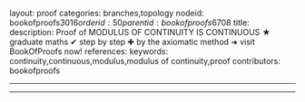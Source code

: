 layout: proof
categories: branches,topology
nodeid: bookofproofs$3016
orderid: 50
parentid: bookofproofs$6708
title: 
description:  Proof of MODULUS OF CONTINUITY IS CONTINUOUS &#9733; graduate maths &#10004; step by step &#10010; by the axiomatic method &#10140; visit BookOfProofs now!
references: 
keywords: continuity,continuous,modulus,modulus of continuity,proof
contributors: bookofproofs

---


---
